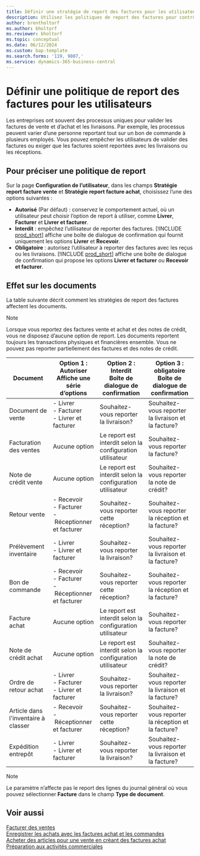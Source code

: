 ```yaml
---
title: Définir une stratégie de report des factures pour les utilisateurs
description: Utilisez les politiques de report des factures pour contrôler si un utilisateur peut reporter des factures de vente et d’achat.
author: brentholtorf
ms.author: bholtorf
ms.reviewer: bholtorf
ms.topic: conceptual
ms.date: 06/12/2024
ms.custom: bap-template
ms.search.forms: '119, 9807,'
ms.service: dynamics-365-business-central
---
```


# <a name="define-an-invoice-posting-policy-for-users"></a>Définir une politique de report des factures pour les utilisateurs

Les entreprises ont souvent des processus uniques pour valider les factures de vente et d’achat et les livraisons. Par exemple, les processus peuvent varier d’une personne reportant tout sur un bon de commande à plusieurs employés. Vous pouvez empêcher les utilisateurs de valider des factures ou exiger que les factures soient reportées avec les livraisons ou les réceptions.

## <a name="to-specify-a-posting-policy"></a>Pour préciser une politique de report

Sur la page **Configuration de l’utilisateur**, dans les champs **Stratégie report facture vente** et **Stratégie report facture achat**, choisissez l’une des options suivantes :

* **Autorisé** (Par défaut) : conservez le comportement actuel, où un utilisateur peut choisir l’option de report à utiliser, comme **Livrer**, **Facturer** et **Livrer et facturer**. 
* **Interdit** : empêchez l’utilisateur de reporter des factures. [!INCLUDE [prod_short](includes/prod_short.md)] affiche une boîte de dialogue de confirmation qui fournit uniquement les options **Livrer** et **Recevoir**.
* **Obligatoire** : autorisez l’utilisateur à reporter des factures avec les reçus ou les livraisons. [!INCLUDE [prod_short](includes/prod_short.md)] affiche une boîte de dialogue de confirmation qui propose les options **Livrer et facturer** ou **Recevoir et facturer**.

## <a name="effect-on-documents"></a>Effet sur les documents

La table suivante décrit comment les stratégies de report des factures affectent les documents.

> [!NOTE]
> Lorsque vous reportez des factures vente et achat et des notes de crédit, vous ne disposez d’aucune option de report. Les documents reportent toujours les transactions physiques et financières ensemble. Vous ne pouvez pas reporter partiellement des factures et des notes de crédit.

|Document | Option 1 : Autoriser <br>Affiche une série d’options| Option 2 : Interdit <br>Boîte de dialogue de confirmation | Option 3 : obligatoire <br>Boîte de dialogue de confirmation|
|--|--|--|--|
|Document de vente |- Livrer <br>- Facturer <br>- Livrer et facturer |Souhaitez-vous reporter la livraison? |Souhaitez-vous reporter la livraison et la facture?|
|Facturation des ventes|Aucune option| Le report est interdit selon la configuration utilisateur|Souhaitez-vous reporter la facture?|
|Note de crédit vente|Aucune option|Le report est interdit selon la configuration utilisateur|Souhaitez-vous reporter la note de crédit?|
|Retour vente |- Recevoir <br>- Facturer <br>- Réceptionner et facturer |Souhaitez-vous reporter cette réception? |Souhaitez-vous reporter la réception et la facture?|
|Prélèvement inventaire |- Livrer <br>- Livrer et facturer |Souhaitez-vous reporter la livraison? |Souhaitez-vous reporter la livraison et la facture?|
|Bon de commande |- Recevoir <br>- Facturer <br>- Réceptionner et facturer |Souhaitez-vous reporter cette réception? |Souhaitez-vous reporter la réception et la facture?|
|Facture achat|Aucune option|Le report est interdit selon la configuration utilisateur|Souhaitez-vous reporter la facture?|
|Note de crédit achat|Aucune option|Le report est interdit selon la configuration utilisateur|Souhaitez-vous reporter la note de crédit?|
|Ordre de retour achat |- Livrer <br>- Facturer <br>- Livrer et facturer |Souhaitez-vous reporter la livraison? |Souhaitez-vous reporter la livraison et la facture?|
|Article dans l'inventaire à classer |- Recevoir <br>- Réceptionner et facturer |Souhaitez-vous reporter cette réception? |Souhaitez-vous reporter la réception et la facture?|
|Expédition entrepôt |- Livrer <br>- Livrer et facturer | Souhaitez-vous reporter la livraison? |Souhaitez-vous reporter la livraison et la facture?|

   > [!Note]
   > Le paramètre n’affecte pas le report des lignes du journal général où vous pouvez sélectionner **Facture** dans le champ **Type de document**.

## <a name="see-also"></a>Voir aussi

[Facturer des ventes](sales-how-invoice-sales.md)  
[Enregistrer les achats avec les factures achat et les commandes](purchasing-how-record-purchases.md)  
[Acheter des articles pour une vente en créant des factures achat](purchasing-how-purchase-products-sale.md)
[Préparation aux activités commerciales](ui-get-ready-business.md)  
